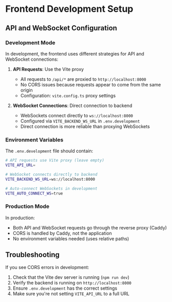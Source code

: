 # Frontend Development Setup

## API and WebSocket Configuration

### Development Mode

In development, the frontend uses different strategies for API and WebSocket connections:

1. **API Requests**: Use the Vite proxy
   - All requests to `/api/*` are proxied to `http://localhost:8000`
   - No CORS issues because requests appear to come from the same origin
   - Configuration: `vite.config.ts` proxy settings

2. **WebSocket Connections**: Direct connection to backend
   - WebSockets connect directly to `ws://localhost:8000`
   - Configured via `VITE_BACKEND_WS_URL` in `.env.development`
   - Direct connection is more reliable than proxying WebSockets

### Environment Variables

The `.env.development` file should contain:
```bash
# API requests use Vite proxy (leave empty)
VITE_API_URL=

# WebSocket connects directly to backend
VITE_BACKEND_WS_URL=ws://localhost:8000

# Auto-connect WebSockets in development
VITE_AUTO_CONNECT_WS=true
```

### Production Mode

In production:
- Both API and WebSocket requests go through the reverse proxy (Caddy)
- CORS is handled by Caddy, not the application
- No environment variables needed (uses relative paths)

## Troubleshooting

If you see CORS errors in development:
1. Check that the Vite dev server is running (`npm run dev`)
2. Verify the backend is running on `http://localhost:8000`
3. Ensure `.env.development` has the correct settings
4. Make sure you're not setting `VITE_API_URL` to a full URL